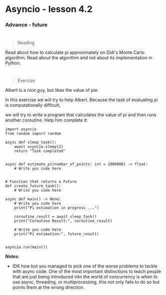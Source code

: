 # Asyncio - lesson 4.2

### Advance - future

#

> Reading

Read about how to calculate pi approximately on Didi's Monte Carlo algorithm.
Read about the algorithm and not about its implementation in Python.

#

> Exercise

Albert is a nice guy, but likes the value of pie.

In this exercise we will try to help Albert.
Because the task of evaluating pi is computationally difficult,

we will try to write a program that calculates the value of pi and then runs another coroutine. Help him complete it:

```
import asyncio
from random import random

async def sleep_task():
    await asyncio.sleep(2)
    return "Task completed"


async def estimate_pi(number_of_points: int = 1000000) -> float:
    # Write you code here


# Function that returns a Future
def create_future_task():
    # Write you code here

async def main() -> None:
    # Write you code here
    print("Pi estimation in progress ...")

    coroutine_result = await sleep_task()
    print("Coroutine Result:", coroutine_result)

    # Write you code here
    print("Pi estimation:", future_result)


asyncio.run(main())

```

**_Notes:_**
* IDK how but you managed to pick one of the worse problems to tackle with async code. One of the most important distinctions to teach people that are just being introduced into the world of concurrency is when to use async, threading, or multiprocessing, this not only fails to do so but points them at the wrong direction.
